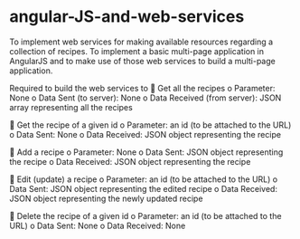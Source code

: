 # angular-JS-and-web-services

To implement web services for making available resources regarding a collection of recipes.
To implement a basic multi-page application in AngularJS and to make use of those web services to build a multi-page application.

Required to build the web services to
 Get all the recipes
o Parameter: None
o Data Sent (to server): None
o Data Received (from server): JSON array representing all the recipes

 Get the recipe of a given id
o Parameter: an id (to be attached to the URL)
o Data Sent: None
o Data Received: JSON object representing the recipe

 Add a recipe
o Parameter: None
o Data Sent: JSON object representing the recipe
o Data Received: JSON object representing the recipe

 Edit (update) a recipe
o Parameter: an id (to be attached to the URL)
o Data Sent: JSON object representing the edited recipe
o Data Received: JSON object representing the newly updated recipe

 Delete the recipe of a given id
o Parameter: an id (to be attached to the URL)
o Data Sent: None
o Data Received: None

